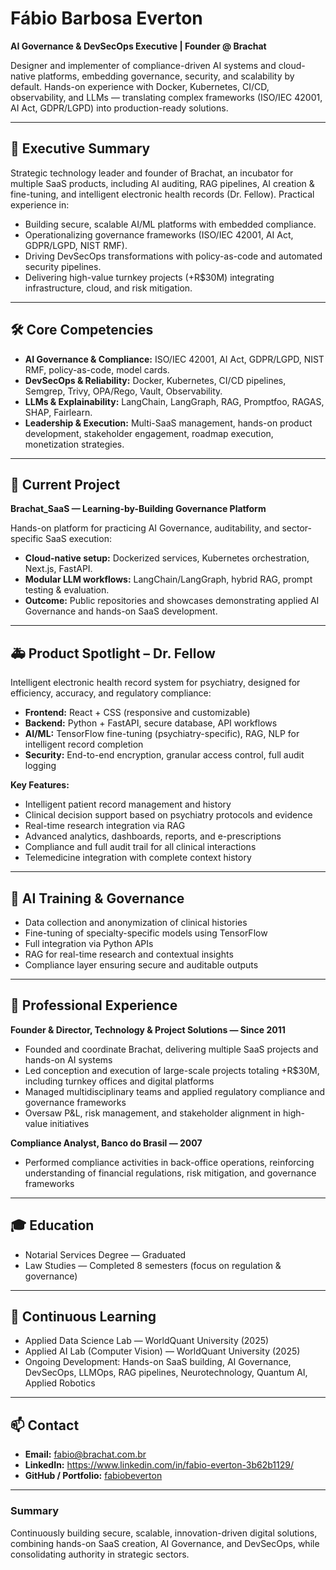 # Fábio Barbosa Everton
**AI Governance & DevSecOps Executive | Founder @ Brachat**

Designer and implementer of compliance-driven AI systems and cloud-native platforms, embedding governance, security, and scalability by default. Hands-on experience with Docker, Kubernetes, CI/CD, observability, and LLMs — translating complex frameworks (ISO/IEC 42001, AI Act, GDPR/LGPD) into production-ready solutions.

---

## 🚀 Executive Summary

Strategic technology leader and founder of Brachat, an incubator for multiple SaaS products, including AI auditing, RAG pipelines, AI creation & fine-tuning, and intelligent electronic health records (Dr. Fellow). Practical experience in:

- Building secure, scalable AI/ML platforms with embedded compliance.
- Operationalizing governance frameworks (ISO/IEC 42001, AI Act, GDPR/LGPD, NIST RMF).
- Driving DevSecOps transformations with policy-as-code and automated security pipelines.
- Delivering high-value turnkey projects (+R$30M) integrating infrastructure, cloud, and risk mitigation.

---

## 🛠️ Core Competencies

- **AI Governance & Compliance:** ISO/IEC 42001, AI Act, GDPR/LGPD, NIST RMF, policy-as-code, model cards.  
- **DevSecOps & Reliability:** Docker, Kubernetes, CI/CD pipelines, Semgrep, Trivy, OPA/Rego, Vault, Observability.  
- **LLMs & Explainability:** LangChain, LangGraph, RAG, Promptfoo, RAGAS, SHAP, Fairlearn.  
- **Leadership & Execution:** Multi-SaaS management, hands-on product development, stakeholder engagement, roadmap execution, monetization strategies.

---

## 📌 Current Project

**Brachat_SaaS — Learning-by-Building Governance Platform**  

Hands-on platform for practicing AI Governance, auditability, and sector-specific SaaS execution:

- **Cloud-native setup:** Dockerized services, Kubernetes orchestration, Next.js, FastAPI.  
- **Modular LLM workflows:** LangChain/LangGraph, hybrid RAG, prompt testing & evaluation.  
- **Outcome:** Public repositories and showcases demonstrating applied AI Governance and hands-on SaaS development.

---

## 🚑 Product Spotlight – Dr. Fellow

Intelligent electronic health record system for psychiatry, designed for efficiency, accuracy, and regulatory compliance:

- **Frontend:** React + CSS (responsive and customizable)  
- **Backend:** Python + FastAPI, secure database, API workflows  
- **AI/ML:** TensorFlow fine-tuning (psychiatry-specific), RAG, NLP for intelligent record completion  
- **Security:** End-to-end encryption, granular access control, full audit logging  

**Key Features:**

- Intelligent patient record management and history  
- Clinical decision support based on psychiatry protocols and evidence  
- Real-time research integration via RAG  
- Advanced analytics, dashboards, reports, and e-prescriptions  
- Compliance and full audit trail for all clinical interactions  
- Telemedicine integration with complete context history

---

## 🤖 AI Training & Governance

- Data collection and anonymization of clinical histories  
- Fine-tuning of specialty-specific models using TensorFlow  
- Full integration via Python APIs  
- RAG for real-time research and contextual insights  
- Compliance layer ensuring secure and auditable outputs

---

## 💼 Professional Experience

**Founder & Director, Technology & Project Solutions — Since 2011**  

- Founded and coordinate Brachat, delivering multiple SaaS projects and hands-on AI systems  
- Led conception and execution of large-scale projects totaling +R$30M, including turnkey offices and digital platforms  
- Managed multidisciplinary teams and applied regulatory compliance and governance frameworks  
- Oversaw P&L, risk management, and stakeholder alignment in high-value initiatives  

**Compliance Analyst, Banco do Brasil — 2007**  

- Performed compliance activities in back-office operations, reinforcing understanding of financial regulations, risk mitigation, and governance frameworks

---

## 🎓 Education

- Notarial Services Degree — Graduated  
- Law Studies — Completed 8 semesters (focus on regulation & governance)

---

## 📖 Continuous Learning

- Applied Data Science Lab — WorldQuant University (2025)  
- Applied AI Lab (Computer Vision) — WorldQuant University (2025)  
- Ongoing Development: Hands-on SaaS building, AI Governance, DevSecOps, LLMOps, RAG pipelines, Neurotechnology, Quantum AI, Applied Robotics

---

## 📫 Contact

- **Email:** fabio@brachat.com.br  
- **LinkedIn:** https://www.linkedin.com/in/fabio-everton-3b62b1129/
- **GitHub / Portfolio:** [fabiobeverton](https://fabiobeverton.github.io/)

---

### Summary

Continuously building secure, scalable, innovation-driven digital solutions, combining hands-on SaaS creation, AI Governance, and DevSecOps, while consolidating authority in strategic sectors.

